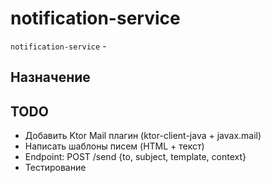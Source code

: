 # notification-service

`notification-service` -

## Назначение

## TODO

- Добавить Ktor Mail плагин (ktor-client-java + javax.mail)
- Написать шаблоны писем (HTML + текст)
- Endpoint: POST /send {to, subject, template, context}
- Тестирование